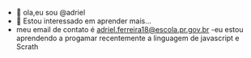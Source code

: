 - 👋 ola,eu sou @adriel
- 👀 Estou interessado em aprender mais...
- meu email de contato é adriel.ferreira18@escola.pr.gov.br
-eu estou aprendendo a progamar recentemente a linguagem de javascript e Scrath
